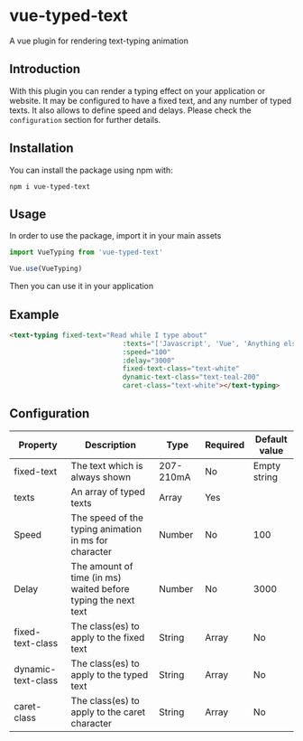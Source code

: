 # vue-typed-text
A vue plugin for rendering text-typing animation

## Introduction

With this plugin you can render a typing effect on your application or website. It may be configured to have a fixed text, and any number of typed texts. It also allows to define speed and delays. Please check the `configuration` section for further details.

## Installation

You can install the package using npm with:

`
npm i vue-typed-text
`

## Usage

In order to use the package, import it in your main assets

```js
import VueTyping from 'vue-typed-text'

Vue.use(VueTyping)
```

Then you can use it in your application

## Example

```html
<text-typing fixed-text="Read while I type about"
                            :texts="['Javascript', 'Vue', 'Anything else', 'Do you like it?']"
                            :speed="100"
                            :delay="3000"
                            fixed-text-class="text-white"
                            dynamic-text-class="text-teal-200"
                            caret-class="text-white"></text-typing>
```

## Configuration

| Property | Description | Type | Required | Default value |
|--------------------|---------------------------------------------------------------|----------------|----------|---------------|
| fixed-text | The text which is always shown | 207-210mA | No | Empty string |
| texts | An array of typed texts | Array | Yes |  |
| Speed | The speed of the typing animation in ms for character | Number | No | 100 |
| Delay | The amount of time (in ms) waited before typing the next text | Number | No | 3000 |
| fixed-text-class | The class(es) to apply to the fixed text | String | Array | No |  |
| dynamic-text-class | The class(es) to apply to the typed text | String | Array | No |  |
| caret-class | The class(es) to apply to the caret character | String | Array | No |  |